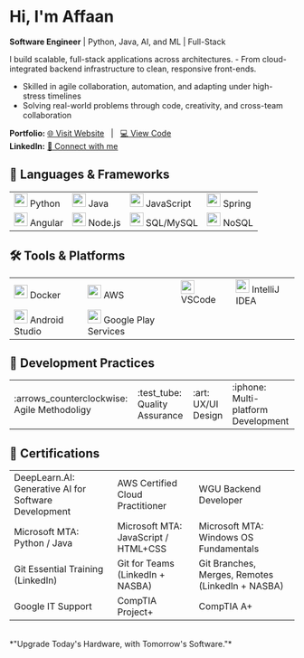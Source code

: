 # Hi, I'm Affaan

**Software Engineer** | Python, Java, AI, and ML | Full-Stack

I build scalable, full-stack applications across architectures. - From cloud-integrated backend infrastructure to clean, responsive front-ends.

- Skilled in agile collaboration, automation, and adapting under high-stress timelines
- Solving real-world problems through code, creativity, and cross-team collaboration

**Portfolio:** [:globe_with_meridians: Visit Website](https://affaanm.com) &nbsp;&nbsp;|&nbsp;&nbsp; [:computer: View Code](https://github.com/affaan-git/portfolio)  
**LinkedIn:** [:link: Connect with me](https://linkedin.com/in/affaanm)

## :brain: Languages & Frameworks

<table>
  <tr>
    <td><img src="https://cdn.jsdelivr.net/gh/devicons/devicon/icons/python/python-original.svg" width="24"/> Python</td>
    <td><img src="https://cdn.jsdelivr.net/gh/devicons/devicon/icons/java/java-original.svg" width="24"/> Java</td>
    <td><img src="https://cdn.jsdelivr.net/gh/devicons/devicon/icons/javascript/javascript-original.svg" width="24"/> JavaScript</td>
    <td><img src="https://cdn.jsdelivr.net/gh/devicons/devicon/icons/spring/spring-original.svg" width="24"/> Spring</td>
  </tr>
  <tr>
    <td><img src="https://cdn.jsdelivr.net/gh/devicons/devicon/icons/angularjs/angularjs-original.svg" width="24"/> Angular</td>
    <td><img src="https://cdn.jsdelivr.net/gh/devicons/devicon/icons/nodejs/nodejs-original.svg" width="24"/> Node.js</td>
    <td><img src="https://cdn.jsdelivr.net/gh/devicons/devicon/icons/mysql/mysql-original.svg" width="24"/> SQL/MySQL</td>
    <td><img src="https://cdn.jsdelivr.net/gh/devicons/devicon/icons/mongodb/mongodb-original.svg" width="24"/> NoSQL</td>
  </tr>
</table>


## :hammer_and_wrench: Tools & Platforms

<table>
  <tr>
    <td><img src="https://cdn.jsdelivr.net/gh/devicons/devicon/icons/docker/docker-original.svg" width="24"/> Docker</td>
    <td><img src="https://cdn.jsdelivr.net/gh/devicons/devicon/icons/amazonwebservices/amazonwebservices-plain-wordmark.svg" width="24"/> AWS</td>
    <td><img src="https://cdn.jsdelivr.net/gh/devicons/devicon/icons/vscode/vscode-original.svg" width="24"/> VSCode</td>
    <td><img src="https://cdn.jsdelivr.net/gh/devicons/devicon/icons/intellij/intellij-original.svg" width="24"/> IntelliJ IDEA</td>
  </tr>
  <tr>
    <td><img src="https://cdn.jsdelivr.net/gh/devicons/devicon/icons/androidstudio/androidstudio-original.svg" width="24"/> Android Studio</td>
    <td><img src="https://cdn.jsdelivr.net/gh/devicons/devicon/icons/google/google-original.svg" width="24"/> Google Play Services</td>
  </tr>
</table>


## :repeat: Development Practices

<table>
  <tr>
    <td>:arrows_counterclockwise: Agile Methodoligy</td>
    <td>:test_tube: Quality Assurance</td>
    <td>:art: UX/UI Design</td>
    <td>:iphone: Multi-platform Development</td>
  </tr>
</table>


## :scroll: Certifications

<table>
  <tr>
    <td>DeepLearn.AI: Generative AI for Software Development</td>
    <td>AWS Certified Cloud Practitioner</td>
    <td>WGU Backend Developer</td>
  </tr>
  <tr>
    <td>Microsoft MTA: Python / Java </td>
    <td>Microsoft MTA: JavaScript / HTML+CSS</td>
    <td>Microsoft MTA: Windows OS Fundamentals</td>
  </tr>
  <tr>
    <td>Git Essential Training (LinkedIn)</td>
    <td>Git for Teams (LinkedIn + NASBA)</td>
    <td>Git Branches, Merges, Remotes (LinkedIn + NASBA)</td>
  </tr>
  <tr>
    <td>Google IT Support</td>
    <td>CompTIA Project+</td>
    <td>CompTIA A+</td>
  </tr>
</table>
<br>
*"Upgrade Today's Hardware, with Tomorrow's Software."*

